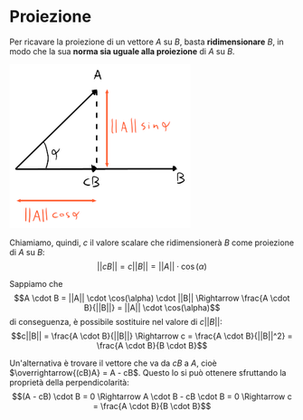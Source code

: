 # Proiezione

Per ricavare la proiezione di un vettore $A$ su $B$, basta **ridimensionare** $B$, in modo che la sua **norma sia uguale alla proiezione** di $A$ su $B$.

![Proiezione sul vettore](assets/01.png)

Chiamiamo, quindi, $c$ il valore scalare che ridimensionerà $B$ come proiezione di $A$ su $B$:
$$||cB|| = c||B|| = ||A|| \cdot \cos(\alpha)$$

Sappiamo che
$$A \cdot B = ||A|| \cdot \cos(\alpha) \cdot ||B|| \Rightarrow \frac{A \cdot B}{||B||} = ||A|| \cdot \cos(\alpha)$$
di conseguenza, è possibile sostituire nel valore di $c||B||$:
$$c||B|| = \frac{A \cdot B}{||B||} \Rightarrow c = \frac{A \cdot B}{||B||^2} = \frac{A \cdot B}{B \cdot B}$$

Un'alternativa è trovare il vettore che va da $cB$ a $A$, cioè $\overrightarrow{(cB)A} = A - cB$.
Questo lo si può ottenere sfruttando la proprietà della perpendicolarità:
$$(A - cB) \cdot B = 0 \Rightarrow A \cdot B - cB \cdot B = 0 \Rightarrow c = \frac{A \cdot B}{B \cdot B}$$
